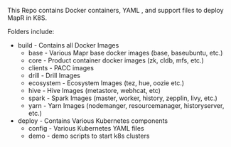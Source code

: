 This Repo contains Docker containers, YAML , and support files to deploy MapR in K8S.

Folders include:
- build - Contains all Docker Images
	- base - Various Mapr base docker images (base, baseubuntu, etc.)
	- core - Product container docker images (zk, cldb, mfs, etc.)
	- clients - PACC images
	- drill - Drill Images
	- ecosystem - Ecosystem Images (tez, hue, oozie etc.)
	- hive - Hive Images (metastore, webhcat, etc)
	- spark - Spark Images (master, worker, history, zepplin, livy, etc.)
	- yarn - Yarn Images (nodemanger, resourcemanager, historyserver, etc.)
- deploy - Contains Various Kubernetes components
	- config - Various Kubernetes YAML files
	- demo - demo scripts to start k8s clusters
